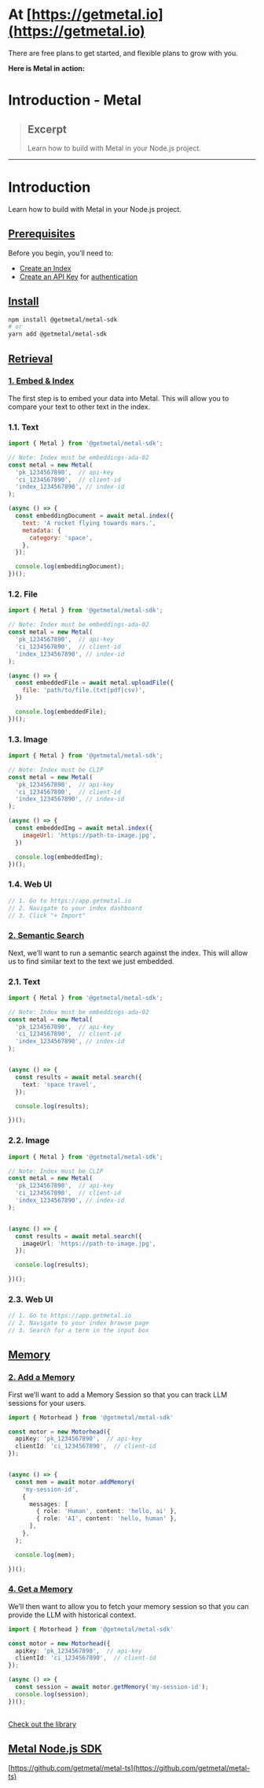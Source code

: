 # At [https://getmetal.io](https://getmetal.io)

There are free plans to get started, and flexible plans to grow with you.

**Here is Metal in action:**

# Introduction - Metal

> ## Excerpt
> Learn how to build with Metal in your Node.js project.

---
# Introduction

Learn how to build with Metal in your Node.js project.

## [Prerequisites](https://docs.getmetal.io/quick-nodejs#prerequisites)

Before you begin, you’ll need to:

-   [Create an Index](https://docs.getmetal.io/misc-create-index)
-   [Create an API Key](https://docs.getmetal.io/misc-get-keys) for [authentication](https://docs.getmetal.io/api-reference/introduction#authentication)

## [Install](https://docs.getmetal.io/quick-nodejs#install)


```bash
npm install @getmetal/metal-sdk
# or
yarn add @getmetal/metal-sdk
```

## [Retrieval](https://docs.getmetal.io/quick-nodejs#retrieval)

### [1. Embed & Index](https://docs.getmetal.io/quick-nodejs#1-embed-and-index)

The first step is to embed your data into Metal. This will allow you to compare your text to other text in the index.

### 1.1. Text

```js
import { Metal } from '@getmetal/metal-sdk';

// Note: Index must be embeddings-ada-02
const metal = new Metal(
  'pk_1234567890',  // api-key
  'ci_1234567890',  // client-id
  'index_1234567890', // index-id
);

(async () => {
  const embeddingDocument = await metal.index({
    text: 'A rocket flying towards mars.',
    metadata: {
      category: 'space',
    },
  });

  console.log(embeddingDocument);
})();
```

### 1.2. File

```js
import { Metal } from '@getmetal/metal-sdk';

// Note: Index must be embeddings-ada-02
const metal = new Metal(
  'pk_1234567890',  // api-key
  'ci_1234567890',  // client-id
  'index_1234567890', // index-id
);

(async () => {
  const embeddedFile = await metal.uploadFile({
    file: 'path/to/file.(txt|pdf|csv)',
  })

  console.log(embeddedFile);
})();
```

### 1.3. Image

```js
import { Metal } from '@getmetal/metal-sdk';

// Note: Index must be CLIP
const metal = new Metal(
  'pk_1234567890',  // api-key
  'ci_1234567890',  // client-id
  'index_1234567890', // index-id
);

(async () => {
  const embeddedImg = await metal.index({
    imageUrl: 'https://path-to-image.jpg',
  })

  console.log(embeddedImg);
})();
```

### 1.4. Web UI

```js
// 1. Go to https://app.getmetal.io
// 2. Navigate to your index dashboard
// 3. Click "+ Import"
```

### [2. Semantic Search](https://docs.getmetal.io/quick-nodejs#2-semantic-search)

Next, we’ll want to run a semantic search against the index. This will allow us to find similar text to the text we just embedded.

### 2.1. Text

```ts
import { Metal } from '@getmetal/metal-sdk';

// Note: Index must be embeddings-ada-02
const metal = new Metal(
  'pk_1234567890',  // api-key
  'ci_1234567890',  // client-id
  'index_1234567890', // index-id
);


(async () => {
  const results = await metal.search({
    text: 'space travel',
  });

  console.log(results);

})();
```

### 2.2. Image

```ts
import { Metal } from '@getmetal/metal-sdk';

// Note: Index must be CLIP
const metal = new Metal(
  'pk_1234567890',  // api-key
  'ci_1234567890',  // client-id
  'index_1234567890', // index-id
);


(async () => {
  const results = await metal.search({
    imageUrl: 'https://path-to-image.jpg',
  });

  console.log(results);

})();
```

### 2.3. Web UI

```js
// 1. Go to https://app.getmetal.io
// 2. Navigate to your index browse page
// 3. Search for a term in the input box
```

## [Memory](https://docs.getmetal.io/quick-nodejs#memory)

### [2. Add a Memory](https://docs.getmetal.io/quick-nodejs#1-add-a-memory)

First we’ll want to add a Memory Session so that you can track LLM sessions for your users.

```ts
import { Motorhead } from '@getmetal/metal-sdk'

const motor = new Motorhead({
  apiKey: 'pk_1234567890',  // api-key
  clientId: 'ci_1234567890',  // client-id
});


(async () => {
  const mem = await motor.addMemory(
    'my-session-id',
    {
      messages: [
        { role: 'Human', content: 'hello, ai' },
        { role: 'AI', content: 'hello, human' },
      ],
    },
  );

  console.log(mem);

})();

```

### [4. Get a Memory](https://docs.getmetal.io/quick-nodejs#2-get-a-memory)

We’ll then want to allow you to fetch your memory session so that you can provide the LLM with historical context.

```ts
import { Motorhead } from '@getmetal/metal-sdk'

const motor = new Motorhead({
  apiKey: 'pk_1234567890',  // api-key
  clientId: 'ci_1234567890',  // client-id
});

(async () => {
  const session = await motor.getMemory('my-session-id');
  console.log(session);
})();

```

## [](https://docs.getmetal.io/quick-nodejs#check-out-the-library)

[Check out the library](https://github.com/getmetal/metal-ts)

## [Metal Node.js SDK](https://github.com/getmetal/metal-ts)

[](https://github.com/getmetal/metal-ts)[https://github.com/getmetal/metal-ts](https://github.com/getmetal/metal-ts)

